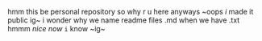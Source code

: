 hmm this be personal repository so why r u here anyways ~oops _i_ made it public ig~
i wonder why we name readme files .md when we have .txt
hmmm *nice* _now_ `i` know ~ig~
